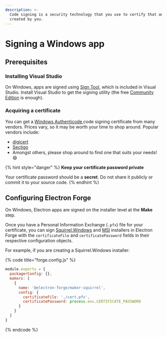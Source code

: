 ```yaml
---
description: >-
  Code signing is a security technology that you use to certify that an app was
  created by you.
---
```


# Signing a Windows app

## Prerequisites

### Installing Visual Studio

On Windows, apps are signed using [Sign Tool](https://learn.microsoft.com/en-us/dotnet/framework/tools/signtool-exe), which is included in Visual Studio. Install Visual Studio to get the signing utility (the free [Community Edition](https://visualstudio.microsoft.com/vs/community/) is enough).

### Acquiring a certificate

You can get a [Windows Authenticode ](https://learn.microsoft.com/en-us/windows-hardware/drivers/install/authenticode)code signing certificate from many vendors. Prices vary, so it may be worth your time to shop around. Popular vendors include:

* [digicert](https://www.digicert.com/code-signing/microsoft-authenticode.htm)
* [Sectigo](https://sectigo.com/ssl-certificates-tls/code-signing)
* Amongst others, please shop around to find one that suits your needs! 😄

{% hint style="danger" %}
**Keep your certificate password private**

Your certificate password should be a **secret**. Do not share it publicly or commit it to your source code.
{% endhint %}

## Configuring Electron Forge

On Windows, Electron apps are signed on the installer level at the **Make** step.

Once you have a Personal Information Exchange (`.pfx`) file for your certificate, you can sign [Squirrel.Windows](../../config/makers/squirrel.windows.md) and [MSI](../../config/makers/wix-msi.md) installers in Electron Forge with the `certificateFile` and `certificatePassword` fields in their respective configuration objects.

For example, if you are creating a Squirrel.Windows installer:

{% code title="forge.config.js" %}
```javascript
module.exports = {
  packagerConfig: {},
  makers: [
    {
      name: '@electron-forge/maker-squirrel',
      config: {
        certificateFile: './cert.pfx',
        certificatePassword: process.env.CERTIFICATE_PASSWORD
      }
    }
  ]
}
```
{% endcode %}
